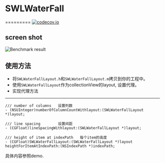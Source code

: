 # SWLWaterFall
=========
[![codecov.io](https://codecov.io/github/ibireme/YYModel/coverage.svg?branch=master)](https://codecov.io/github/ibireme/YYModel?branch=master)

## screen shot

![Benchmark result](https://github.com/shengwanlin/SWLWaterFall/screenShot.png)

## 使用方法

- 将`SWLWaterFallLayout.h`和`SWLWaterFallLayout.m`拷贝到你的工程中。
- 使用`SWLWaterFallLayout`作为collectionView的layout, 设置代理。
- 实现代理方法

---

	
	/// number of columns   设置列数
	- (NSUInteger)numberOfColumnCountWithlayout:(SWLWaterFallLayout *)layout;
	
	/// line spacing        设置间距
	- (CGFloat)lineSpacingWithlayout:(SWLWaterFallLayout *)layout;
	
	/// height of item at indexPath   每个item的高度
	- (CGFloat)SWLWaterFallLayout:(SWLWaterFallLayout *)layout heightForItemAtIndexPath:(NSIndexPath *)indexPath;
	
具体内容参照demo.	



